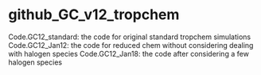 # github_GC_v12_tropchem
Code.GC12_standard: the code for original standard tropchem simulations
Code.GC12_Jan12: the code for reduced chem without considering dealing with halogen species
Code.GC12_Jan18: the code after considering a few halogen species

